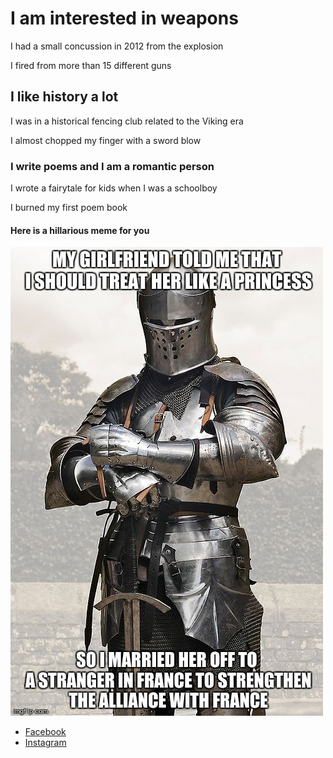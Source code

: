 <!DOCTYPE HTML>
<html>
	<head>
		<title>Several AWESOME facts about me</title>
		<meta charset="utf-8">
	</head>
	<body>
		<h1>I am interested in weapons</h1>
		<p>I had a small concussion in 2012 from the explosion</p>
		<p>I fired from more than 15 different guns</p>
		<h2>I like history a lot</h2>
		<p>I was in a historical fencing club related to the Viking era</p>
		<p>I almost chopped my finger with a sword blow</p>
		<h3>I write poems and I am a romantic person</h3>
		<p>I wrote a fairytale for kids when I was a schoolboy</p>
		<p>I burned my first poem book</p>
		<h4>Here is a hillarious meme for you</h4>
		<img src="davy.jpg" alt="memed_knight" />
	<div id="footer">
		<ul>
			<li><a href="https://www.facebook.com/VikingIngwar"> Facebook </a></li>
			<li><a href="https://www.instagram.com/_greyone_/"> Instagram </a></li>
</body>
